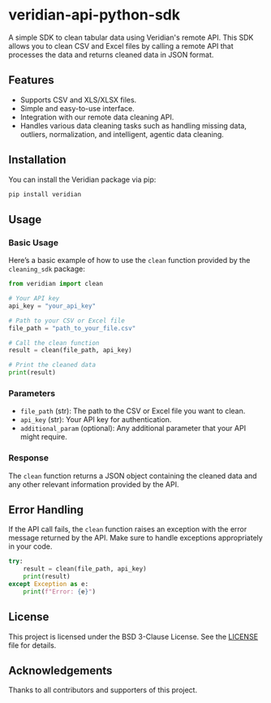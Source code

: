 # veridian-api-python-sdk

A simple SDK to clean tabular data using Veridian's remote API. This SDK allows you to clean CSV and Excel files by calling a remote API that processes the data and returns cleaned data in JSON format.

## Features

- Supports CSV and XLS/XLSX files.
- Simple and easy-to-use interface.
- Integration with our remote data cleaning API.
- Handles various data cleaning tasks such as handling missing data, outliers, normalization, and intelligent, agentic data cleaning.

## Installation

You can install the Veridian package via pip:

```bash
pip install veridian
```

## Usage

### Basic Usage

Here’s a basic example of how to use the `clean` function provided by the `cleaning_sdk` package:

```python
from veridian import clean

# Your API key
api_key = "your_api_key"

# Path to your CSV or Excel file
file_path = "path_to_your_file.csv"

# Call the clean function
result = clean(file_path, api_key)

# Print the cleaned data
print(result)
```

### Parameters

- `file_path` (str): The path to the CSV or Excel file you want to clean.
- `api_key` (str): Your API key for authentication.
- `additional_param` (optional): Any additional parameter that your API might require.

### Response

The `clean` function returns a JSON object containing the cleaned data and any other relevant information provided by the API.

## Error Handling

If the API call fails, the `clean` function raises an exception with the error message returned by the API. Make sure to handle exceptions appropriately in your code.

```python
try:
    result = clean(file_path, api_key)
    print(result)
except Exception as e:
    print(f"Error: {e}")
```

## License

This project is licensed under the BSD 3-Clause License. See the [LICENSE](LICENSE) file for details.

## Acknowledgements

Thanks to all contributors and supporters of this project.
